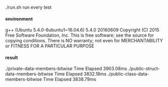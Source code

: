 ./run.sh 
	run every test

#### environment
g++ (Ubuntu 5.4.0-6ubuntu1~16.04.6) 5.4.0 20160609
Copyright (C) 2015 Free Software Foundation, Inc.
This is free software; see the source for copying conditions.  There is NO
warranty; not even for MERCHANTABILITY or FITNESS FOR A PARTICULAR PURPOSE

#### result
./private-data-members-bitwise	Time Elapsed 3903.08ms
./public-struct-data-members-bitwise	Time Elapsed 3832.18ms
./public-class-data-members-bitwise	Time Elapsed 3838.79ms

